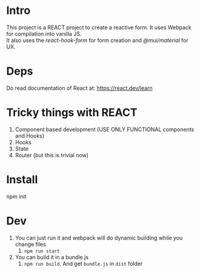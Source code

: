 # Intro
This project is a REACT project to create a reactive form. It uses Webpack for compilation into vanilla JS.\
It also uses the _react-hook-form_ for form creation and _@mui/material_ for UX.

# Deps
Do read documentation of React at: https://react.dev/learn

# Tricky things with REACT
1. Component based development (USE ONLY FUNCTIONAL components and Hooks)
2. Hooks
3. State
4. Router (but this is trivial now)

# Install
npm init

# Dev
1. You can just run it and webpack will do dynamic building while you change files
   1. ```npm run start```
2. You can build it in a bundle.js
   1. ```npm run build```. And get ```bundle.js``` in ```dist``` folder


